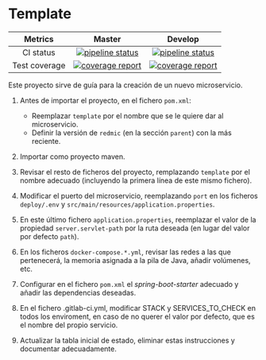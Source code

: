 # Template

| Metrics | Master | Develop |
|:-:|:-:|:-:|
| CI status | [![pipeline status](https://gitlab.com/redmic-project/server/template/badges/master/pipeline.svg)](https://gitlab.com/redmic-project/server/template/commits/master) | [![pipeline status](https://gitlab.com/redmic-project/server/template/badges/dev/pipeline.svg)](https://gitlab.com/redmic-project/server/template/commits/dev) |
| Test coverage | [![coverage report](https://gitlab.com/redmic-project/server/template/badges/master/coverage.svg)](https://gitlab.com/redmic-project/server/template/commits/master) | [![coverage report](https://gitlab.com/redmic-project/server/template/badges/dev/coverage.svg)](https://gitlab.com/redmic-project/server/template/commits/dev) |

Este proyecto sirve de guía para la creación de un nuevo microservicio.

1. Antes de importar el proyecto, en el fichero `pom.xml`:
	* Reemplazar `template` por el nombre que se le quiere dar al microservicio.
	* Definir la versión de `redmic` (en la sección `parent`) con la más reciente.

2. Importar como proyecto maven.

3. Revisar el resto de ficheros del proyecto, remplazando `template` por el nombre adecuado (incluyendo la primera línea de este mismo fichero).

4. Modificar el puerto del microservicio, reemplazando `port` en los ficheros `deploy/.env` y `src/main/resources/application.properties`.

5. En este último fichero `application.properties`, reemplazar el valor de la propiedad `server.servlet-path` por la ruta deseada (en lugar del valor por defecto `path`).

6. En los ficheros `docker-compose.*.yml`, revisar las redes a las que pertenecerá, la memoria asignada a la pila de Java, añadir volúmenes, etc.

7. Configurar en el fichero `pom.xml` el *spring-boot-starter* adecuado y añadir las dependencias deseadas.

8. En el fichero .gitlab-ci.yml, modificar STACK y SERVICES_TO_CHECK en todos los enviroment, en caso de no querer el valor por defecto, que es el nombre del propio servicio. 

9. Actualizar la tabla inicial de estado, eliminar estas instrucciones y documentar adecuadamente.

